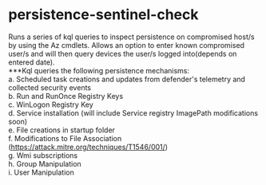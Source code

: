 # persistence-sentinel-check
Runs a series of kql queries to inspect persistence on compromised host/s by using the Az cmdlets. Allows an option to enter known compromised user/s and will then query devices the user/s logged into(depends on entered date).
<br />
***Kql queries the following persistence mechanisms:<br />
a. Scheduled task creations and updates from defender's telemetry and collected security events<br />
b. Run and RunOnce Registry Keys<br />
c. WinLogon Registry Key<br />
d. Service installation (will include Service registry ImagePath modifications soon)<br />
e. File creations in startup folder<br />
f. Modifications to File Association (https://attack.mitre.org/techniques/T1546/001/)<br />
g. Wmi subscriptions<br />
h. Group Manipulation<br />
i. User Manipulation<br />

